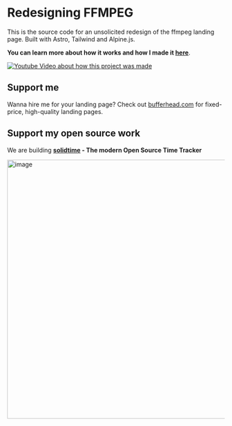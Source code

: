 # Redesigning FFMPEG

This is the source code for an unsolicited redesign of the ffmpeg landing page. Built with Astro, Tailwind and Alpine.js. 


**You can learn more about how it works and how I made it [here](http://www.youtube.com/watch?v=JNQXZJEddUY)**.

[![Youtube Video about how this project was made](http://img.youtube.com/vi/JNQXZJEddUY/0.jpg)](http://www.youtube.com/watch?v=JNQXZJEddUY 'Redesigning FFMPEG')

## Support me

Wanna hire me for your landing page? Check out [bufferhead.com](https://bufferhead.com/) for fixed-price, high-quality landing pages.

## Support my open source work

We are building **[solidtime](https://www.solidtime.io) - The modern Open Source Time Tracker**

[<img width="600" alt="image" src="https://github.com/bufferhead-code/opencraft/assets/6266887/72437557-7a68-4da1-bcc7-befe808134fc">](https://www.solidtime.io)
